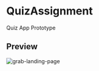# QuizAssignment
Quiz App Prototype

## Preview
![grab-landing-page](https://github.com/akashrwt5/QuizAssignment/blob/master/ScreenRecording_09-22-2019-00-17-56.gif)
